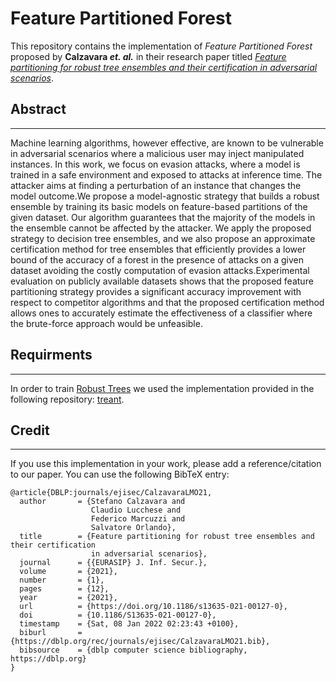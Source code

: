 # Feature Partitioned Forest

This repository contains the implementation of *Feature Partitioned Forest* proposed by **Calzavara *et. al.*** in their research paper titled [<em>Feature partitioning for robust tree ensembles and their certification in adversarial scenarios</em>](https://jis-eurasipjournals.springeropen.com/articles/10.1186/s13635-021-00127-0).

## Abstract
---
Machine learning algorithms, however effective, are known to be vulnerable in adversarial scenarios where a malicious user may inject manipulated instances. In this work, we focus on evasion attacks, where a model is trained in a safe environment and exposed to attacks at inference time. The attacker aims at finding a perturbation of an instance that changes the model outcome.We propose a model-agnostic strategy that builds a robust ensemble by training its basic models on feature-based partitions of the given dataset. Our algorithm guarantees that the majority of the models in the ensemble cannot be affected by the attacker. We apply the proposed strategy to decision tree ensembles, and we also propose an approximate certification method for tree ensembles that efficiently provides a lower bound of the accuracy of a forest in the presence of attacks on a given dataset avoiding the costly computation of evasion attacks.Experimental evaluation on publicly available datasets shows that the proposed feature partitioning strategy provides a significant accuracy improvement with respect to competitor algorithms and that the proposed certification method allows ones to accurately estimate the effectiveness of a classifier where the brute-force approach would be unfeasible.

## Requirments
---
In order to train [Robust Trees](http://proceedings.mlr.press/v97/chen19m.html) we used the implementation provided in the following repository: [treant](https://github.com/gtolomei/treant). 


## Credit
---
If you use this implementation in your work, please add a reference/citation to our paper. You can use the following BibTeX entry:

```
@article{DBLP:journals/ejisec/CalzavaraLMO21,
  author       = {Stefano Calzavara and
                  Claudio Lucchese and
                  Federico Marcuzzi and
                  Salvatore Orlando},
  title        = {Feature partitioning for robust tree ensembles and their certification
                  in adversarial scenarios},
  journal      = {{EURASIP} J. Inf. Secur.},
  volume       = {2021},
  number       = {1},
  pages        = {12},
  year         = {2021},
  url          = {https://doi.org/10.1186/s13635-021-00127-0},
  doi          = {10.1186/S13635-021-00127-0},
  timestamp    = {Sat, 08 Jan 2022 02:23:43 +0100},
  biburl       = {https://dblp.org/rec/journals/ejisec/CalzavaraLMO21.bib},
  bibsource    = {dblp computer science bibliography, https://dblp.org}
}
```

